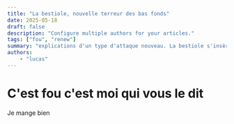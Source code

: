 ```yaml
---
title: "La bestiole, nouvelle terreur des bas fonds"
date: 2025-05-18
draft: false
description: "Configure multiple authors for your articles."
tags: ["fou", "renew"]
summary: "explications d'un type d'attaque nouveau. La bestiole s'insère dans vos cartes graphiques et les brûlent de l'intérieur"
authors:
    - "lucas"
---
```


# C'est fou c'est moi qui vous le dit

Je mange bien
